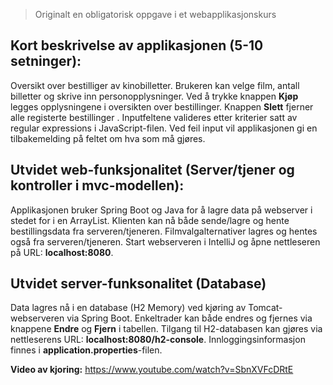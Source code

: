 > Originalt en obligatorisk oppgave i et webapplikasjonskurs

Kort beskrivelse av applikasjonen (5-10 setninger):
----------------------------------------------------------------------
Oversikt over bestilliger av kinobilletter. Brukeren kan velge film, 
antall billetter og skrive inn personopplysninger. Ved å trykke knappen
**Kjøp** legges opplysningene i oversikten over bestillinger. Knappen
**Slett** fjerner alle registerte bestillinger . Inputfeltene valideres
etter kriterier satt av regular expressions i JavaScript-filen. Ved 
feil input vil applikasjonen gi en tilbakemelding på feltet om hva som
må gjøres.

Utvidet web-funksjonalitet (Server/tjener og kontroller i mvc-modellen):
----------------------------------------------------------------------
Applikasjonen bruker Spring Boot og Java for å lagre data på webserver
i stedet for i en ArrayList. Klienten kan nå både sende/lagre og hente
bestillingsdata fra serveren/tjeneren. Filmvalgalternativer lagres og
hentes også fra serveren/tjeneren. Start webserveren i IntelliJ og 
åpne nettleseren på URL: **localhost:8080**.

Utvidet server-funksonalitet (Database)
----------------------------------------------------------------------
Data lagres nå i en database (H2 Memory) ved kjøring av 
Tomcat-webserveren via Spring Boot. Enkeltrader kan både endres og 
fjernes via knappene **Endre** og **Fjern** i tabellen. Tilgang til 
H2-databasen kan gjøres via nettleserens URL: 
**localhost:8080/h2-console**. Innloggingsinformasjon finnes i 
**application.properties**-filen.

**Video av kjoring:** https://www.youtube.com/watch?v=SbnXVFcDRtE
